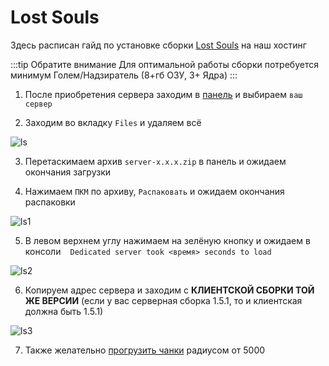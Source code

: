 # Lost Souls
Здесь расписан гайд по установке сборки [Lost Souls](https://lostsouls.su/) на наш хостинг

:::tip Обратите внимание
Для оптимальной работы сборки потребуется минимум Голем/Надзиратель (8+гб ОЗУ, 3+ Ядра) 
:::

1. После приобретения сервера заходим в [панель](https://mgr.bisquit.host/) и выбираем `ваш сервер`

2. Заходим во вкладку `Files` и удаляем всё

![ls](/ls.png)

3. Перетаскимаем архив `server-x.x.x.zip` в панель и ожидаем окончания загрузки

4. Нажимаем `ПКМ` по архиву, `Распаковать` и ожидаем окончания распаковки

![ls1](/ls1.png)

5. В левом верхнем углу нажимаем на зелёную кнопку и ожидаем в консоли      ` ` `Dedicated server took <время> seconds to load`

![ls2](/ls2.png)

6. Копируем адрес сервера и заходим с **КЛИЕНТСКОЙ СБОРКИ ТОЙ ЖЕ ВЕРСИИ** (если у вас серверная сборка 1.5.1, то и клиентская должна быть 1.5.1)

![ls3](/ls3.png)

7. Также желательно [прогрузить чанки](/modpacks-plugins/chunky) радиусом от 5000
